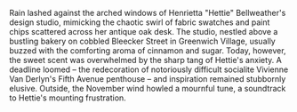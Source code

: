 Rain lashed against the arched windows of Henrietta "Hettie" Bellweather's design studio, mimicking the chaotic swirl of fabric swatches and paint chips scattered across her antique oak desk.  The studio, nestled above a bustling bakery on cobbled Bleecker Street in Greenwich Village, usually buzzed with the comforting aroma of cinnamon and sugar.  Today, however, the sweet scent was overwhelmed by the sharp tang of Hettie's anxiety.  A deadline loomed – the redecoration of notoriously difficult socialite Vivienne Van Derlyn's Fifth Avenue penthouse – and inspiration remained stubbornly elusive. Outside, the November wind howled a mournful tune, a soundtrack to Hettie's mounting frustration.

